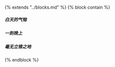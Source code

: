 {% extends "../blocks.md" %} {% block contain %}




##### 白天的气恼

##### 一到晚上

##### 毫无立锥之地


{% endblock %}